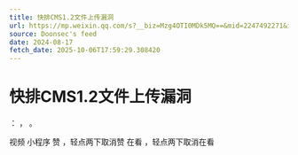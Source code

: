 ```yaml
---
title: 快排CMS1.2文件上传漏洞
url: https://mp.weixin.qq.com/s?__biz=Mzg4OTI0MDk5MQ==&mid=2247492271&idx=1&sn=586b7f695754a785037e6b592ff16aea
source: Doonsec's feed
date: 2024-08-17
fetch_date: 2025-10-06T17:59:29.308420
---
```


# 快排CMS1.2文件上传漏洞

：
，
。

视频
小程序
赞
，轻点两下取消赞
在看
，轻点两下取消在看